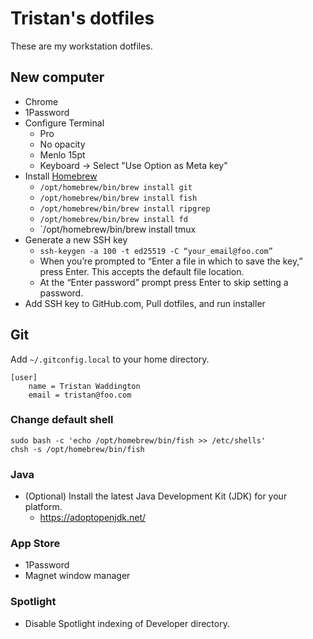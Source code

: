 # Tristan's dotfiles

These are my workstation dotfiles.

## New computer

- Chrome
- 1Password
- Configure Terminal
    - Pro
    - No opacity
    - Menlo 15pt
    - Keyboard -> Select "Use Option as Meta key"
- Install [Homebrew](https://brew.sh/)
  - `/opt/homebrew/bin/brew install git`
  - `/opt/homebrew/bin/brew install fish`
  - `/opt/homebrew/bin/brew install ripgrep`
  - `/opt/homebrew/bin/brew install fd`
  - `/opt/homebrew/bin/brew install tmux
- Generate a new SSH key
  - `ssh-keygen -a 100 -t ed25519 -C “your_email@foo.com”`
  - When you’re prompted to “Enter a file in which to save the key,” press Enter. This accepts the default file location.
  - At the “Enter password” prompt press Enter to skip setting a password.
- Add SSH key to GitHub.com, Pull dotfiles, and run installer

## Git

Add `~/.gitconfig.local` to your home directory.

```
[user]
    name = Tristan Waddington
    email = tristan@foo.com
```

### Change default shell

```
sudo bash -c 'echo /opt/homebrew/bin/fish >> /etc/shells'
chsh -s /opt/homebrew/bin/fish
```

### Java

- (Optional) Install the latest Java Development Kit (JDK) for your platform.
  - https://adoptopenjdk.net/

### App Store

- 1Password
- Magnet window manager

### Spotlight

- Disable Spotlight indexing of Developer directory.
